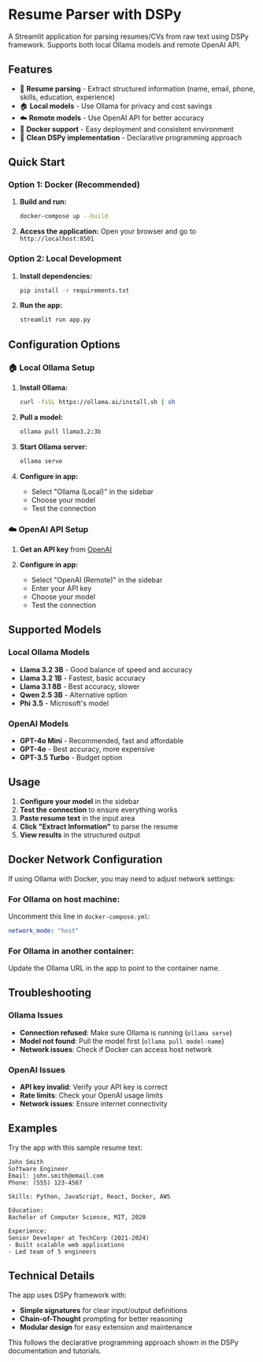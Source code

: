 # Resume Parser with DSPy

A Streamlit application for parsing resumes/CVs from raw text using DSPy framework. Supports both local Ollama models and remote OpenAI API.

## Features

- 📄 **Resume parsing** - Extract structured information (name, email, phone, skills, education, experience)
- 🏠 **Local models** - Use Ollama for privacy and cost savings
- ☁️ **Remote models** - Use OpenAI API for better accuracy
- 🐳 **Docker support** - Easy deployment and consistent environment
- 🔧 **Clean DSPy implementation** - Declarative programming approach

## Quick Start

### Option 1: Docker (Recommended)

1. **Build and run:**
   ```bash
   docker-compose up --build
   ```

2. **Access the application:**
   Open your browser and go to `http://localhost:8501`

### Option 2: Local Development

1. **Install dependencies:**
   ```bash
   pip install -r requirements.txt
   ```

2. **Run the app:**
   ```bash
   streamlit run app.py
   ```

## Configuration Options

### 🏠 Local Ollama Setup

1. **Install Ollama:**
   ```bash
   curl -fsSL https://ollama.ai/install.sh | sh
   ```

2. **Pull a model:**
   ```bash
   ollama pull llama3.2:3b
   ```

3. **Start Ollama server:**
   ```bash
   ollama serve
   ```

4. **Configure in app:**
   - Select "Ollama (Local)" in the sidebar
   - Choose your model
   - Test the connection

### ☁️ OpenAI API Setup

1. **Get an API key** from [OpenAI](https://platform.openai.com/api-keys)

2. **Configure in app:**
   - Select "OpenAI (Remote)" in the sidebar
   - Enter your API key
   - Choose your model
   - Test the connection

## Supported Models

### Local Ollama Models
- **Llama 3.2 3B** - Good balance of speed and accuracy
- **Llama 3.2 1B** - Fastest, basic accuracy
- **Llama 3.1 8B** - Best accuracy, slower
- **Qwen 2.5 3B** - Alternative option
- **Phi 3.5** - Microsoft's model

### OpenAI Models
- **GPT-4o Mini** - Recommended, fast and affordable
- **GPT-4o** - Best accuracy, more expensive
- **GPT-3.5 Turbo** - Budget option

## Usage

1. **Configure your model** in the sidebar
2. **Test the connection** to ensure everything works
3. **Paste resume text** in the input area
4. **Click "Extract Information"** to parse the resume
5. **View results** in the structured output

## Docker Network Configuration

If using Ollama with Docker, you may need to adjust network settings:

### For Ollama on host machine:
Uncomment this line in `docker-compose.yml`:
```yaml
network_mode: "host"
```

### For Ollama in another container:
Update the Ollama URL in the app to point to the container name.

## Troubleshooting

### Ollama Issues
- **Connection refused**: Make sure Ollama is running (`ollama serve`)
- **Model not found**: Pull the model first (`ollama pull model-name`)
- **Network issues**: Check if Docker can access host network

### OpenAI Issues
- **API key invalid**: Verify your API key is correct
- **Rate limits**: Check your OpenAI usage limits
- **Network issues**: Ensure internet connectivity

## Examples

Try the app with this sample resume text:

```
John Smith
Software Engineer
Email: john.smith@email.com
Phone: (555) 123-4567

Skills: Python, JavaScript, React, Docker, AWS

Education:
Bachelor of Computer Science, MIT, 2020

Experience:
Senior Developer at TechCorp (2021-2024)
- Built scalable web applications
- Led team of 5 engineers
```

## Technical Details

The app uses DSPy framework with:
- **Simple signatures** for clear input/output definitions
- **Chain-of-Thought** prompting for better reasoning
- **Modular design** for easy extension and maintenance

This follows the declarative programming approach shown in the DSPy documentation and tutorials.